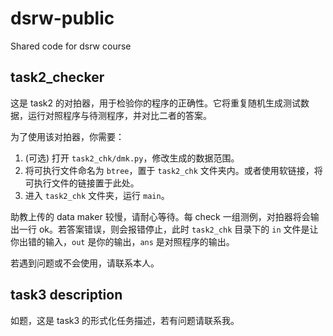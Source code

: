 # dsrw-public
Shared code for dsrw course

## task2_checker

这是 task2 的对拍器，用于检验你的程序的正确性。它将重复随机生成测试数据，运行对照程序与待测程序，并对比二者的答案。

为了使用该对拍器，你需要：

1. (可选) 打开 `task2_chk/dmk.py`，修改生成的数据范围。
2. 将可执行文件命名为 `btree`，置于 `task2_chk` 文件夹内。或者使用软链接，将可执行文件的链接置于此处。
3. 进入 `task2_chk` 文件夹，运行 `main`。

助教上传的 data maker 较慢，请耐心等待。每 check 一组测例，对拍器将会输出一行 ok。若答案错误，则会报错停止，此时 `task2_chk` 目录下的 `in` 文件是让你出错的输入，`out` 是你的输出，`ans` 是对照程序的输出。

若遇到问题或不会使用，请联系本人。

## task3 description

如题，这是 task3 的形式化任务描述，若有问题请联系我。
